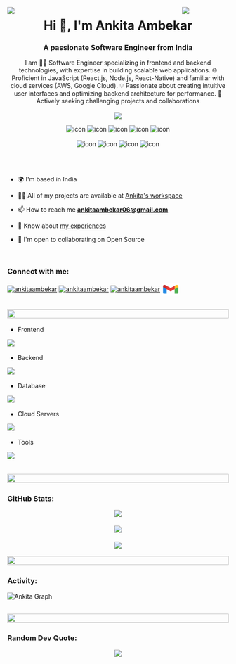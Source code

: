 
<img align="left" src="https://user-images.githubusercontent.com/65187002/144930161-2f783401-8d27-4fdf-a2f7-cc0ba32f1f1f.gif" width="21%" style="display:inline;"><img align="right" src="https://user-images.githubusercontent.com/65187002/144930161-2f783401-8d27-4fdf-a2f7-cc0ba32f1f1f.gif" width="21%" style="display:inline;">
<h1 align="center">Hi 👋, I'm Ankita Ambekar</h1>
<h3 align="center">A passionate Software Engineer from India</h3>
<p align="center">I am 👨‍💻 Software Engineer specializing in frontend and backend technologies, with expertise in building scalable web applications. 🌐 Proficient in JavaScript (React.js, Node.js, React-Native) and familiar with cloud services (AWS, Google Cloud). 💡 Passionate about creating intuitive user interfaces and optimizing backend architecture for performance. 🚀 Actively seeking challenging projects and collaborations</p>
<p align="center"> 
<a  href="https://visitcount.itsvg.in">
  <img align="center" src="https://visitcount.itsvg.in/api?id=ankita-06&label=Profile%20Views&color=6&icon=0&pretty=true" />
</a>
</p>

<div align="center">
  <img src="https://techstack-generator.vercel.app/ts-icon.svg" alt="icon" width="50" height="50" />
  <img src="https://techstack-generator.vercel.app/js-icon.svg" alt="icon"width="50" height="50" />
  <img src="https://techstack-generator.vercel.app/react-icon.svg" alt="icon" width="50" height="50" />
  <img src="https://techstack-generator.vercel.app/redux-icon.svg" alt="icon" width="59" height="59" />
  <img src="https://techstack-generator.vercel.app/prettier-icon.svg" alt="icon" width="59" height="59" />
</div>

<br>

<div align="center">
  <img src="https://techstack-generator.vercel.app/aws-icon.svg" alt="icon" width="50" height="50" />
  <img src="https://techstack-generator.vercel.app/github-icon.svg" alt="icon" width="50" height="50" />
  <img src="https://techstack-generator.vercel.app/restapi-icon.svg" alt="icon" width="50" height="50" />
  <img src="https://techstack-generator.vercel.app/mysql-icon.svg" alt="icon" width="50" height="50" />
</div>

<br><br>

- 🌍  I'm based in India

- 👨‍💻 All of my projects are available at [Ankita's workspace](https://ankitaambekar-portfolio.web.app/)

- 📫 How to reach me **ankitaambekar06@gmail.com**

- 📄 Know about [my experiences](https://ankitaambekar-portfolio.web.app/)
  
- 🤝  I'm open to collaborating on Open Source

<br>
<h3 align="left">Connect with me:</h3>
<p align="left">
<a href="https://linkedin.com/in/ankita-ambekar" target="blank"><img align="center" src="https://raw.githubusercontent.com/rahuldkjain/github-profile-readme-generator/master/src/images/icons/Social/linked-in-alt.svg" alt="ankitaambekar" height="30" width="40" /></a>
<a href="https://fb.com/100008382545014" target="blank"><img align="center" src="https://raw.githubusercontent.com/rahuldkjain/github-profile-readme-generator/master/src/images/icons/Social/facebook.svg" alt="ankitaambekar" height="30" width="40" /></a>
<a href="https://instagram.com/ankita_0806" target="blank"><img align="center" src="https://raw.githubusercontent.com/rahuldkjain/github-profile-readme-generator/master/src/images/icons/Social/instagram.svg" alt="ankitaambekar" height="30" width="40" /></a>
  <a href="https://instagram.com/ankita_0806" target="blank"><img align="center" src="https://raw.githubusercontent.com/rahuldkjain/github-profile-readme-generator/master/src/images/icons/Social/gmail.svg" alt="ankitaambekar" height="30" width="40" /></a>
</p>
<br>

<img src="https://i.imgur.com/dBaSKWF.gif" height="20" width="100%">

- Frontend
<p align="left">
  <a href="https://skillicons.dev">
    <img src="https://skillicons.dev/icons?i=html,css,ts,js,react,nextjs,redux,ts,materialui," />
  </a>
</p>

- Backend
<p align="left">
  <a href="https://skillicons.dev">
    <img src="https://skillicons.dev/icons?i=nodejs,php" />
  </a>
</p>

- Database
<p align="left">
  <a href="https://skillicons.dev">
    <img src="https://skillicons.dev/icons?i=mongodb,mysql,postgresql" />
  </a>
</p>

- Cloud Servers
<p align="left">
  <a href="https://skillicons.dev">
    <img src="https://skillicons.dev/icons?i=aws,gcp,firebase,cloudflare" />
  </a>
</p>

- Tools
<p align="left">
  <a href="https://skillicons.dev">
    <img src="https://skillicons.dev/icons?i=git,github,figma,idea,vscode,apple,androidstudio,postman,xcode" />
  </a>
</p>

<br>

<img src="https://i.imgur.com/dBaSKWF.gif" height="20" width="100%">

<h3 align="left">GitHub Stats:</h3>
<div align="center">
 
![](https://github-readme-stats.vercel.app/api?username=ankita-06&theme=tokyonight&hide_border=false&include_all_commits=true&count_private=true)
<br><br>
![](https://github-readme-streak-stats.herokuapp.com/?user=ankita-06&theme=tokyonight&hide_border=false)
<br><br>
![](https://github-readme-stats.vercel.app/api/top-langs/?username=ankita-06&theme=tokyonight&hide_border=false&include_all_commits=true&count_private=true&layout=compact)

</div>

<img src="https://i.imgur.com/dBaSKWF.gif" height="20" width="100%">

<h3 align="left">Activity:</h3>

![Ankita Graph](https://github-readme-activity-graph.vercel.app/graph?username=ankita-06&custom_title=Ankita's%20GitHub%20Activity%20Graph&bg_color=0D1117&color=7F3FBF&line=7F3FBF&point=7F3FBF&area_color=FFFFFF&title_color=FFFFFF&area=true)
<br><br>

<img src="https://i.imgur.com/dBaSKWF.gif" height="20" width="100%">

<h3 align="left"> Random Dev Quote:</h3>

<div align="center">
  
![](https://quotes-github-readme.vercel.app/api?type=horizontal&theme=tokyonight)

</div>

<br><br>

